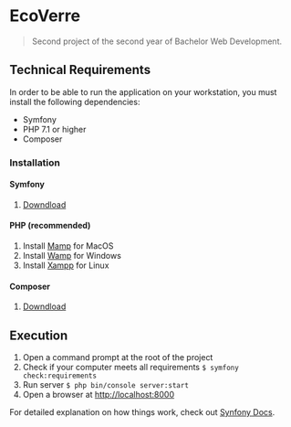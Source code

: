# EcoVerre

> Second project of the second year of Bachelor Web Development.



## Technical Requirements
In order to be able to run the application on your workstation, you must install the following dependencies:
  * Symfony
  * PHP 7.1 or higher
  * Composer
  
### Installation
#### Symfony
  1. [Downdload](https://symfony.com/download)
  
#### PHP (recommended)
  1. Install [Mamp](https://www.mamp.info/en/downloads/) for MacOS 
  2. Install [Wamp](https://www.wampserver.com/) for Windows
  3. Install [Xampp](https://www.apachefriends.org/fr/index.html) for Linux
 
#### Composer
  1. [Downdload](https://getcomposer.org/)
  
  
## Execution
 
  1. Open a command prompt at the root of the project
  2. Check if your computer meets all requirements `$ symfony check:requirements`
  2. Run server `$ php bin/console server:start`
  3. Open a browser at [http://localhost:8000](http://localhost:8000)


For detailed explanation on how things work, check out [Synfony Docs](https://symfony.com/doc/4.4//index.html).
